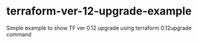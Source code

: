 # terraform-ver-12-upgrade-example
Simple example to show TF ver 0.12 upgrade using terraform 0.12upgrade command
